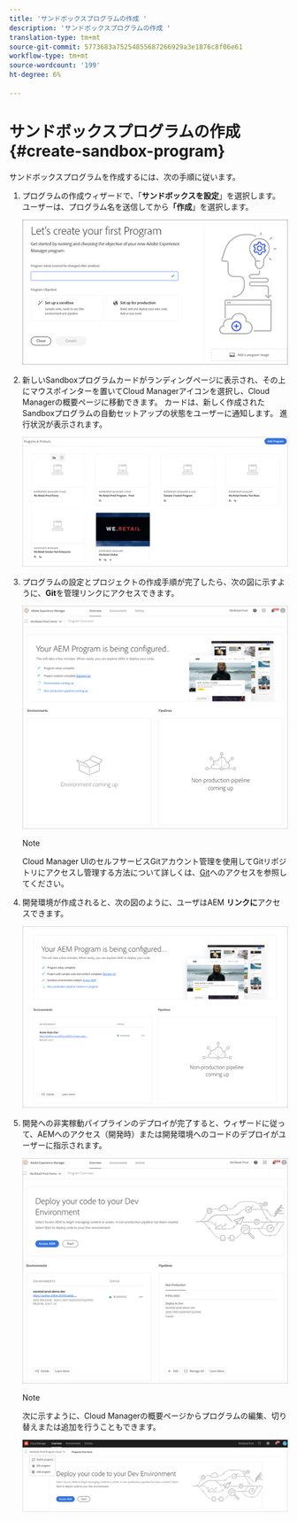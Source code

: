 ```yaml
---
title: 'サンドボックスプログラムの作成 '
description: 'サンドボックスプログラムの作成 '
translation-type: tm+mt
source-git-commit: 5773683a75254855687266929a3e1876c8f06e61
workflow-type: tm+mt
source-wordcount: '199'
ht-degree: 6%

---
```



# サンドボックスプログラムの作成 {#create-sandbox-program}

サンドボックスプログラムを作成するには、次の手順に従います。

1. プログラムの作成ウィザードで、「**サンドボックスを設定**」を選択します。 ユーザーは、プログラム名を送信してから&#x200B;**「作成**」を選択します。

   ![](assets/create-sandbox.png)

1. 新しいSandboxプログラムカードがランディングページに表示され、その上にマウスポインターを置いてCloud Managerアイコンを選択し、Cloud Managerの概要ページに移動できます。 カードは、新しく作成されたSandboxプログラムの自動セットアップの状態をユーザーに通知します。 進行状況が表示されます。

   ![](assets/program-create-setupdemo2.png)

1. プログラムの設定とプロジェクトの作成手順が完了したら、次の図に示すように、**Git**&#x200B;を管理リンクにアクセスできます。

   ![](assets/create-program4.png)

   >[!NOTE]
   >
   >Cloud Manager UIのセルフサービスGitアカウント管理を使用してGitリポジトリにアクセスし管理する方法について詳しくは、[Git](/help/implementing/cloud-manager/accessing-git.md)へのアクセスを参照してください。


1. 開発環境が作成されると、次の図のように、ユーザはAEM **リンクに**&#x200B;アクセスできます。

   ![](assets/create-program-5.png)

1. 開発への非実稼動パイプラインのデプロイが完了すると、ウィザードに従って、AEMへのアクセス（開発時）または開発環境へのコードのデプロイがユーザーに指示されます。

   ![](assets/create-program-setup-deploy.png)

   >[!NOTE]
   >次に示すように、Cloud Managerの概要ページからプログラムの編集、切り替えまたは追加を行うこともできます。

   ![](assets/create-program-a1.png)
